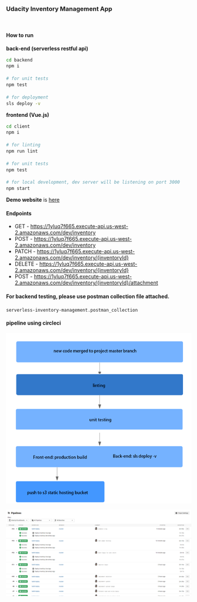### Udacity Inventory Management App

[![<xndong1020>](https://circleci.com/gh/xndong1020/Udacity-Cloud-Developer-Capstone.svg?style=shield)](https://github.com/xndong1020/Udacity-Cloud-Developer-Capstone)

#### How to run

**back-end (serverless restful api)**

```sh
cd backend
npm i

# for unit tests
npm test

# for deployment
sls deploy -v
```

**frontend (Vue.js)**

```sh
cd client
npm i

# for linting
npm run lint

# for unit tests
npm test

# for local development, dev server will be listening on port 3000
npm start
```

**Demo website** is [here](http://my-cloud-dev-s3.s3-website-us-west-2.amazonaws.com/)

#### Endpoints

- GET - https://1yluq7f665.execute-api.us-west-2.amazonaws.com/dev/inventory
- POST - https://1yluq7f665.execute-api.us-west-2.amazonaws.com/dev/inventory
- PATCH - https://1yluq7f665.execute-api.us-west-2.amazonaws.com/dev/inventory/{inventoryId}
- DELETE - https://1yluq7f665.execute-api.us-west-2.amazonaws.com/dev/inventory/{inventoryId}
- POST - https://1yluq7f665.execute-api.us-west-2.amazonaws.com/dev/inventory/{inventoryId}/attachment

#### For backend testing, please use postman collection file attached.

`serverless-inventory-management.postman_collection`

#### pipeline using circleci

![pipeline](./docs/images/pipeline-steps.png)

![build history](./docs/images/pipeline-history.png)
